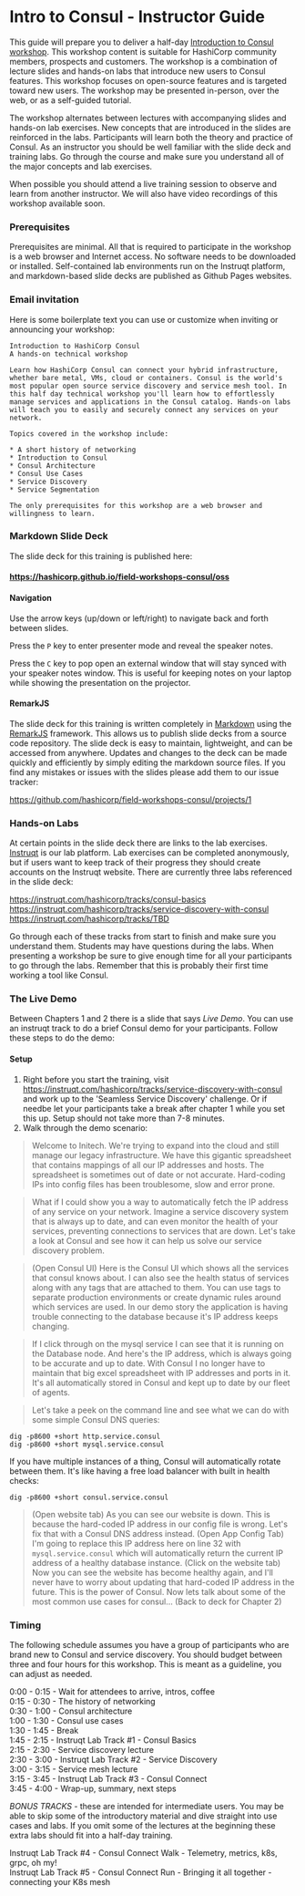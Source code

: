 # Intro to Consul - Instructor Guide
This guide will prepare you to deliver a half-day [Introduction to Consul workshop](https://hashicorp.github.io/field-workshops-consul/oss). This workshop content is suitable for HashiCorp community members, prospects and customers. The workshop is a combination of lecture slides and hands-on labs that introduce new users to Consul features. This workshop focuses on open-source features and is targeted toward new users. The workshop may be presented in-person, over the web, or as a self-guided tutorial.

The workshop alternates between lectures with accompanying slides and hands-on lab exercises. New concepts that are introduced in the slides are reinforced in the labs. Participants will learn both the theory and practice of Consul. As an instructor you should be well familiar with the slide deck and training labs. Go through the course and make sure you understand all of the major concepts and lab exercises. 

When possible you should attend a live training session to observe and learn from another instructor. We will also have video recordings of this workshop available soon.

### Prerequisites
Prerequisites are minimal. All that is required to participate in the workshop is a web browser and Internet access. No software needs to be downloaded or installed. Self-contained lab environments run on the Instruqt platform, and markdown-based slide decks are published as Github Pages websites. 

### Email invitation
Here is some boilerplate text you can use or customize when inviting or announcing your workshop:

```
Introduction to HashiCorp Consul
A hands-on technical workshop

Learn how HashiCorp Consul can connect your hybrid infrastructure, whether bare metal, VMs, cloud or containers. Consul is the world's most popular open source service discovery and service mesh tool. In this half day technical workshop you'll learn how to effortlessly manage services and applications in the Consul catalog. Hands-on labs will teach you to easily and securely connect any services on your network.

Topics covered in the workshop include:

* A short history of networking
* Introduction to Consul
* Consul Architecture
* Consul Use Cases
* Service Discovery
* Service Segmentation

The only prerequisites for this workshop are a web browser and willingness to learn.
```

### Markdown Slide Deck
The slide deck for this training is published here:

#### https://hashicorp.github.io/field-workshops-consul/oss

#### Navigation
Use the arrow keys (up/down or left/right) to navigate back and forth between slides.

Press the `P` key to enter presenter mode and reveal the speaker notes.

Press the `C` key to pop open an external window that will stay synced with your speaker notes window. This is useful for keeping notes on your laptop while showing the presentation on the projector.

#### RemarkJS
The slide deck for this training is written completely in [Markdown](https://guides.github.com/features/mastering-markdown/) using the [RemarkJS](https://remarkjs.com/#1) framework. This allows us to publish slide decks from a source code repository. The slide deck is easy to maintain, lightweight, and can be accessed from anywhere. Updates and changes to the deck can be made quickly and efficiently by simply editing the markdown source files. If you find any mistakes or issues with the slides please add them to our issue tracker:

https://github.com/hashicorp/field-workshops-consul/projects/1

### Hands-on Labs
At certain points in the slide deck there are links to the lab exercises. [Instruqt](https://instruqt.com/hashicorp) is our lab platform. Lab exercises can be completed anonymously, but if users want to keep track of their progress they should create accounts on the Instruqt website. There are currently three labs referenced in the slide deck:

https://instruqt.com/hashicorp/tracks/consul-basics
https://instruqt.com/hashicorp/tracks/service-discovery-with-consul
https://instruqt.com/hashicorp/tracks/TBD

Go through each of these tracks from start to finish and make sure you understand them. Students may have questions during the labs. When presenting a workshop be sure to give enough time for all your participants to go through the labs. Remember that this is probably their first time working a tool like Consul.

### The Live Demo
Between Chapters 1 and 2 there is a slide that says *Live Demo*. You can use an instruqt track to do a brief Consul demo for your participants. Follow these steps to do the demo:

#### Setup
1. Right before you start the training, visit https://instruqt.com/hashicorp/tracks/service-discovery-with-consul and work up to the 'Seamless Service Discovery' challenge. Or if needbe let your participants take a break after chapter 1 while you set this up. Setup should not take more than 7-8 minutes.
2. Walk through the demo scenario:
> Welcome to Initech. We're trying to expand into the cloud and still manage our legacy infrastructure. We have this gigantic spreadsheet that contains mappings of all our IP addresses and hosts. The spreadsheet is sometimes out of date or not accurate. Hard-coding IPs into config files has been troublesome, slow and error prone.

> What if I could show you a way to automatically fetch the IP address of any service on your network. Imagine a service discovery system that is always up to date, and can even monitor the health of your services, preventing connections to services that are down. Let's take a look at Consul and see how it can help us solve our service discovery problem.

> (Open Consul UI) Here is the Consul UI which shows all the services that consul knows about. I can also see the health status of services along with any tags that are attached to them. You can use tags to separate production environments or create dynamic rules around which services are used. In our demo story the application is having trouble connecting to the database because it's IP address keeps changing.

> If I click through on the mysql service I can see that it is running on the Database node. And here's the IP address, which is always going to be accurate and up to date. With Consul I no longer have to maintain that big excel spreadsheet with IP addresses and ports in it. It's all automatically stored in Consul and kept up to date by our fleet of agents.

> Let's take a peek on the command line and see what we can do with some simple Consul DNS queries:

```
dig -p8600 +short http.service.consul
dig -p8600 +short mysql.service.consul
```

If you have multiple instances of a thing, Consul will automatically rotate between them. It's like having a free load balancer with built in health checks:

```
dig -p8600 +short consul.service.consul
```

> (Open website tab) As you can see our website is down. This is because the hard-coded IP address in our config file is wrong. Let's fix that with a Consul DNS address instead. (Open App Config Tab) I'm going to replace this IP address here on line 32 with `mysql.service.consul` which will automatically return the current IP address of a healthy database instance. (Click on the website tab) Now you can see the website has become healthy again, and I'll never have to worry about updating that hard-coded IP address in the future. This is the power of Consul. Now lets talk about some of the most common use cases for consul... (Back to deck for Chapter 2)

### Timing
The following schedule assumes you have a group of participants who are brand new to Consul and service discovery. You should budget between three and four hours for this workshop. This is meant as a guideline, you can adjust as needed.

0:00 - 0:15 - Wait for attendees to arrive, intros, coffee  
0:15 - 0:30 - The history of networking  
0:30 - 1:00 - Consul architecture  
1:00 - 1:30 - Consul use cases  
1:30 - 1:45 - Break  
1:45 - 2:15 - Instruqt Lab Track #1 - Consul Basics  
2:15 - 2:30 - Service discovery lecture  
2:30 - 3:00 - Instruqt Lab Track #2 - Service Discovery  
3:00 - 3:15 - Service mesh lecture  
3:15 - 3:45 - Instruqt Lab Track #3 - Consul Connect  
3:45 - 4:00 - Wrap-up, summary, next steps  

*BONUS TRACKS* - these are intended for intermediate users. You may be able to skip some of the introductory material and dive straight into use cases and labs. If you omit some of the lectures at the beginning these extra labs should fit into a half-day training.

Instruqt Lab Track #4 - Consul Connect Walk - Telemetry, metrics, k8s, grpc, oh my!   
Instruqt Lab Track #5 - Consul Connect Run  - Bringing it  all together - connecting your K8s mesh